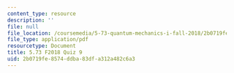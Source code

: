 ```yaml
---
content_type: resource
description: ''
file: null
file_location: /coursemedia/5-73-quantum-mechanics-i-fall-2018/2b0719fe8574ddba83dfa312a482c6a3_MIT5_73F18_quiz9.pdf
file_type: application/pdf
resourcetype: Document
title: 5.73 F2018 Quiz 9
uid: 2b0719fe-8574-ddba-83df-a312a482c6a3
---
```

